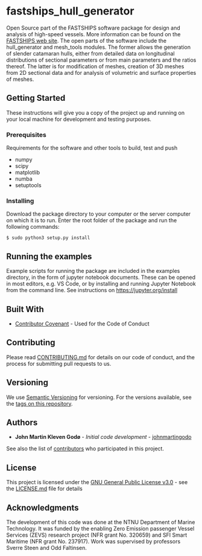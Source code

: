 # fastships_hull_generator
Open Source part of the FASTSHIPS software package for design and 
analysis of high-speed vessels. More information can be found on 
the [FASTSHIPS web site](https://www.ntnu.edu/imt/software/fastships).
The open parts of the software include the hull_generator and mesh_tools
modules. The former allows the generation of slender catamaran hulls, 
either from detailed data on longitudinal distributions of sectional parameters 
or from main parameters and the ratios thereof. The latter is for modification 
of meshes, creation of 3D meshes from 2D sectional data and for analysis of 
volumetric and surface properties of meshes.

## Getting Started

These instructions will give you a copy of the project up and running on
your local machine for development and testing purposes.

### Prerequisites

Requirements for the software and other tools to build, test and push 
- numpy
- scipy
- matplotlib
- numba
- setuptools

### Installing

Download the package directory to your computer or the server computer on 
which it is to run. Enter the root folder of the package and run the
following commands:

    $ sudo python3 setup.py install


## Running the examples

Example scripts for running the package are included in the examples 
directory, in the form of jupyter notebook documents. These can be opened
in most editors, e.g. VS Code, or by installing and running Jupyter 
Notebook from the command line. See instructions on 
https://jupyter.org/install


## Built With

  - [Contributor Covenant](https://www.contributor-covenant.org/) - Used
    for the Code of Conduct

## Contributing

Please read [CONTRIBUTING.md](CONTRIBUTING.md) for details on our code
of conduct, and the process for submitting pull requests to us.

## Versioning

We use [Semantic Versioning](http://semver.org/) for versioning. For the versions
available, see the [tags on this
repository](https://github.com/NTNU-IMT/FASTSHIPS_open/tags).

## Authors

  - **John Martin Kleven Godø** - *Initial code development* -
    [johnmartingodo](https://github.com/johnmartingodo)

See also the list of
[contributors](https://github.com/NTNU-IMT/FASTSHIPS_open/contributors)
who participated in this project.

## License

This project is licensed under the [GNU General Public License v3.0](LICENSE.md) - see 
the [LICENSE.md](LICENSE.md) file for details

## Acknowledgments

The development of this code was done at the NTNU Department of Marine Technology. 
It was funded by the enabling Zero Emission passenger 
Vessel Services (ZEVS) research project (NFR grant No. 320659) and 
SFI Smart Maritime (NFR grant No. 237917). Work was supervised by professors
Sverre Steen and Odd Faltinsen. 
